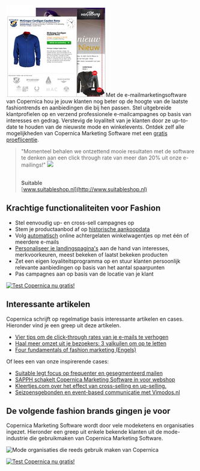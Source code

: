 ![Travel newsletters](../images/fashion-copernica.jpg)Met de
e-mailmarketingsoftware van Copernica hou je jouw klanten nog beter op
de hoogte van de laatste fashiontrends en aanbiedingen die bij hen
passen. Stel uitgebreide klantprofielen op en verzend professionele
e-mailcampagnes op basis van interesses en gedrag. Verstevig de
loyaliteit van je klanten door ze up-to-date te houden van de nieuwste
mode en winkelevents. Ontdek zelf alle mogelijkheden van Copernica
Marketing Software met een [gratis
proeflicentie](https://www.copernica.com/nl/copernica-proberen "Probeer Copernica gratis").

> "Momenteel behalen we ontzettend mooie resultaten met de software te
> denken aan een click through rate van meer dan 20% uit onze
> e-mailings!" ![](testimonials/suitable.png)
>
> \
> **Suitable**\
> [www.suitableshop.nl](http://www.suitableshop.nl)

Krachtige functionaliteiten voor Fashion
----------------------------------------

-   Stel eenvoudig up- en cross-sell campagnes op
-   Stem je productaanbod af op [historische
    aankoopdata](http://www.copernica.com/nl/functies/profielen/definieer-doelgroepen-met-selecties)
-   Volg
    [automatisch](http://www.copernica.com/nl/functies/e-mailings/automatiseer-je-campagnes)
    online achtergelaten winkelwagentjes op met één of meerdere e-mails
-   [Personaliseer je
    landingspagina's](http://www.copernica.com/nl/functies/webpaginas/maak-en-publiceer-je-eigen-webpaginas)
    aan de hand van interesses, merkvoorkeuren, meest bekeken of laatst
    bekeken producten
-   Zet een eigen loyaliteitsprogramma op en stuur klanten persoonlijk
    relevante aanbiedingen op basis van het aantal spaarpunten
-   Pas campagnes aan op basis van de locatie van je klant

[![Test Copernica nu
gratis!](Copernicacom/nl-cta-try-copernica-small.png)](http://www.copernica.com/nl/copernica-proberen "Test Copernica nu gratis!")

Interessante artikelen
----------------------

Copernica schrijft op regelmatige basis interessante artikelen en cases.
Hieronder vind je een greep uit deze artikelen.

-   [Vier tips om de click-through rates van je e-mails te
    verhogen](http://www.copernica.com/nl/over-ons/nieuws/vier-tips-om-de-click-through-rates-van-je-e-mails-te-verhogen)
-   [Haal meer omzet uit je bezoekers: 3 valkuilen om op te
    letten](https://www.copernica.com/nl/blog/haal-meer-omzet-uit-je-bezoekers-3-valkuilen-om-op-te-letten)
-   [Four fundamentals of fashion marketing
    (Engels)](https://www.copernica.com/en/blog/four-fundamentals-of-fashion-marketing)

Of lees een van onze inspirerende cases:

-   [Suitable legt focus op frequenter en gesegmenteerd
    mailen](https://www.copernica.com/nl/blog/suitable-legt-focus-op-frequenter-en-gesegmenteerd-mailen)
-   [SAPPH schakelt Copernica Marketing Software in voor
    webshop](https://www.copernica.com/nl/blog/sapph-schakelt-copernica-marketing-software-in-voor-webshop)
-   [Kleertjes.com over het effect van cross-selling en
    up-selling.](https://www.copernica.com/nl/blog/kleertjes-com-over-het-effect-van-cross-selling-en-up-selling)
-   [Seizoensgebonden en event-based communicatie met
    Vimodos.nl](https://www.copernica.com/nl/blog/seizoensgebonden-en-event-based-communicatie)

De volgende fashion brands gingen je voor
-----------------------------------------

Copernica Marketing Software wordt door vele modeketens en organisaties
ingezet. Hieronder een greep uit enkele bekende klanten uit de
mode-industrie die gebruikmaken van Copernica Marketing Software.

![Mode organisaties die reeds gebruik maken van
Copernica](Copernicacom/fashion-brands.png)

[![Test Copernica nu
gratis!](Copernicacom/nl-cta-try-copernica-small.png)](http://www.copernica.com/nl/copernica-proberen "Test Copernica nu gratis!")
